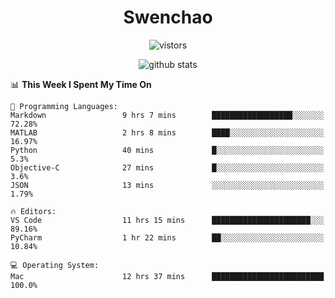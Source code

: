 <h1 align="center">Swenchao</h3>

<p align="center">
  <img src="https://visitor-badge.glitch.me/badge?page_id=Swenchao" alt="vistors" />
</p>

<p align="center">
  <img src="https://github-readme-stats.vercel.app/api?username=Swenchao&count_private=true&show_icons=true&theme=vue-dark&hide_title=true" alt="github stats" />
</p>

<!--START_SECTION:waka-->
📊 **This Week I Spent My Time On** 

```text
💬 Programming Languages: 
Markdown                 9 hrs 7 mins        ██████████████████░░░░░░░   72.28% 
MATLAB                   2 hrs 8 mins        ████░░░░░░░░░░░░░░░░░░░░░   16.97% 
Python                   40 mins             █░░░░░░░░░░░░░░░░░░░░░░░░   5.3% 
Objective-C              27 mins             █░░░░░░░░░░░░░░░░░░░░░░░░   3.6% 
JSON                     13 mins             ░░░░░░░░░░░░░░░░░░░░░░░░░   1.79%

🔥 Editors: 
VS Code                  11 hrs 15 mins      ██████████████████████░░░   89.16% 
PyCharm                  1 hr 22 mins        ██░░░░░░░░░░░░░░░░░░░░░░░   10.84%

💻 Operating System: 
Mac                      12 hrs 37 mins      █████████████████████████   100.0%

```


<!--END_SECTION:waka-->
